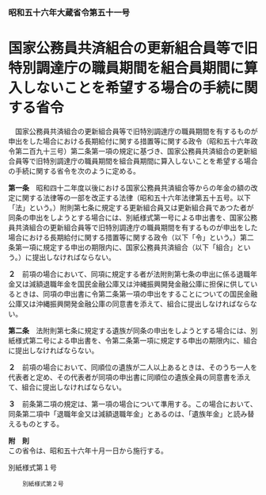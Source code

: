 ### 昭和五十六年大蔵省令第五十一号  
# 国家公務員共済組合の更新組合員等で旧特別調達庁の職員期間を組合員期間に算入しないことを希望する場合の手続に関する省令  
　国家公務員共済組合の更新組合員等で旧特別調達庁の職員期間を有するものが申出をした場合における長期給付に関する措置等に関する政令（昭和五十六年政令第二百九十三号）第二条第一項の規定に基づき、国家公務員共済組合の更新組合員等で旧特別調達庁の職員期間を組合員期間に算入しないことを希望する場合の手続に関する省令を次のように定める。  
  
**第一条**　昭和四十二年度以後における国家公務員共済組合等からの年金の額の改定に関する法律等の一部を改正する法律（昭和五十六年法律第五十五号。以下「法」という。）附則第七条に規定する更新組合員又は更新組合員であつた者が同条の申出をしようとする場合には、別紙様式第一号による申出書を、国家公務員共済組合の更新組合員等で旧特別調達庁の職員期間を有するものが申出をした場合における長期給付に関する措置等に関する政令（以下「令」という。）第二条第一項に規定する申出の期限内に、国家公務員共済組合（以下「組合」という。）に提出しなければならない。  
  
**２**　前項の場合において、同項に規定する者が法附則第七条の申出に係る退職年金又は減額退職年金を国民金融公庫又は沖縄振興開発金融公庫に担保に供しているときは、同項の申出書に令第二条第一項の申出をすることについての国民金融公庫又は沖縄振興開発金融公庫の同意書を添えて、組合に提出しなければならない。  
  
**第二条**　法附則第七条に規定する遺族が同条の申出をしようとする場合には、別紙様式第二号による申出書を、令第二条第一項に規定する申出の期限内に、組合に提出しなければならない。  
  
**２**　前項の場合において、同順位の遺族が二人以上あるときは、そのうち一人を代表者と定め、その代表者が同項の申出書に同順位の遺族全員の同意書を添えて、組合に提出しなければならない。  
  
**３**　前条第二項の規定は、第一項の場合について準用する。この場合において、同条第二項中「退職年金又は減額退職年金」とあるのは、「遺族年金」と読み替えるものとする。  
  
**附　則**  
この省令は、昭和五十六年十月一日から施行する。  
  
別紙様式第１号
          
        別紙様式第２号
          
        